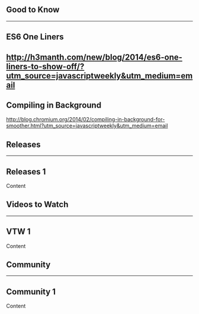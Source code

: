 ## Good to Know
-----
## ES6 One Liners
http://h3manth.com/new/blog/2014/es6-one-liners-to-show-off/?utm_source=javascriptweekly&utm_medium=email
-----
## Compiling in Background
http://blog.chromium.org/2014/02/compiling-in-background-for-smoother.html?utm_source=javascriptweekly&utm_medium=email


## Releases
-----
## Releases 1
Content


## Videos to Watch
-----
## VTW 1
Content


## Community
-----
## Community 1
Content